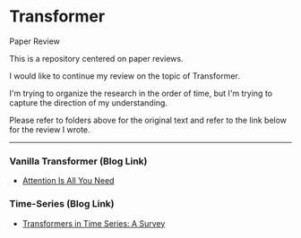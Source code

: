 # Transformer

Paper Review

This is a repository centered on paper reviews.

I would like to continue my review on the topic of Transformer.

I'm trying to organize the research in the order of time, but I'm trying to capture the direction of my understanding.

Please refer to folders above for the original text and refer to the link below for the review I wrote.

__________

### Vanilla Transformer (Blog Link)

- [Attention Is All You Need](https://seollane22.tistory.com/20)

### Time-Series (Blog Link)

- [Transformers in Time Series: A Survey](https://seollane22.tistory.com/21)
